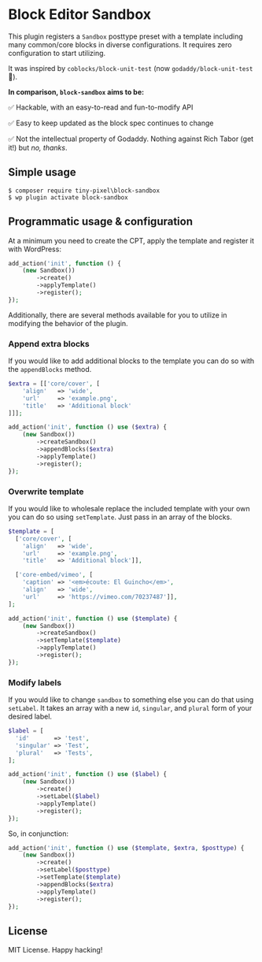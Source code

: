 # Block Editor Sandbox

This plugin registers a `Sandbox` posttype preset with a template including many common/core blocks in diverse configurations. It requires zero configuration to start utilizing.

It was inspired by `coblocks/block-unit-test` (now `godaddy/block-unit-test` 😬).

**In comparison, `block-sandbox` aims to be:**

✅ Hackable, with an easy-to-read and fun-to-modify API

✅ Easy to keep updated as the block spec continues to change

✅ Not the intellectual property of Godaddy. Nothing against Rich Tabor (get it!) but _no, thanks_.

## Simple usage

```console
$ composer require tiny-pixel\block-sandbox
$ wp plugin activate block-sandbox
```

## Programmatic usage & configuration

At a minimum you need to create the CPT, apply the template and register it with WordPress:

```php
add_action('init', function () {
    (new Sandbox())
        ->create()
        ->applyTemplate()
        ->register();
});
```

Additionally, there are several methods available for you to utilize in modifying the behavior of the plugin.

### Append extra blocks

If you would like to add additional blocks to the template you can do so with the `appendBlocks` method.

```php
$extra = [['core/cover', [
    'align'   => 'wide',
    'url'     => 'example.png',
    'title'   => 'Additional block'
]]];

add_action('init', function () use ($extra) {
    (new Sandbox())
        ->createSandbox()
        ->appendBlocks($extra)
        ->applyTemplate()
        ->register();
});
```

### Overwrite template

If you would like to wholesale replace the included template with your own you can do so using `setTemplate`. Just pass in an array of the blocks.

```php
$template = [
  ['core/cover', [
    'align'   => 'wide',
    'url'     => 'example.png',
    'title'   => 'Additional block']],

  ['core-embed/vimeo', [
    'caption' => '<em>écoute: El Guincho</em>',
    'align'   => 'wide',
    'url'     => 'https://vimeo.com/70237487']],
];

add_action('init', function () use ($template) {
    (new Sandbox())
        ->createSandbox()
        ->setTemplate($template)
        ->applyTemplate()
        ->register();
});
```

### Modify labels

If you would like to change `sandbox` to something else you can do that using `setLabel`. It takes an array with a new `id`, `singular`, and `plural` form of your desired label.

```php
$label = [
  'id'       => 'test',
  'singular' => 'Test',
  'plural'   => 'Tests',
];

add_action('init', function () use ($label) {
    (new Sandbox())
        ->create()
        ->setLabel($label)
        ->applyTemplate()
        ->register();
});
```

So, in conjunction:

```php
add_action('init', function () use ($template, $extra, $posttype) {
    (new Sandbox())
        ->create()
        ->setLabel($posttype)
        ->setTemplate($template)
        ->appendBlocks($extra)
        ->applyTemplate()
        ->register();
});
```

## License

MIT License. Happy hacking!
